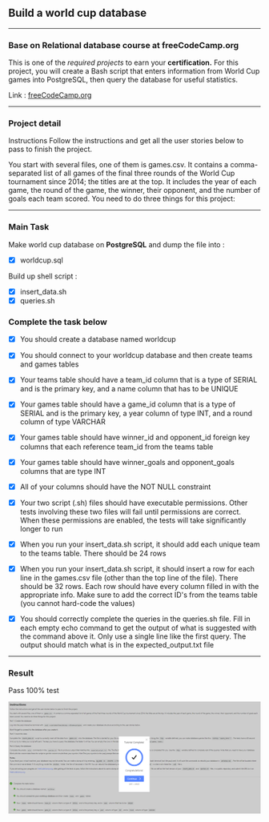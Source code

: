 ## Build a world cup database 

--- 

### Base on Relational database course at freeCodeCamp.org  

This is one of the _required projects_ to earn your **certification.**
For this project, you will create a Bash script that enters information from World Cup games into PostgreSQL, then query the database for useful statistics.

Link : [freeCodeCamp.org](https://www.freecodecamp.org/learn/relational-database/build-a-world-cup-database-project/build-a-world-cup-database)

---

### Project detail

Instructions
Follow the instructions and get all the user stories below to pass to finish the project.

You start with several files, one of them is games.csv. It contains a comma-separated list of all games of the final three rounds of the World Cup tournament since 2014; the titles are at the top. It includes the year of each game, the round of the game, the winner, their opponent, and the number of goals each team scored. You need to do three things for this project:

---

### Main Task
Make world cup database on **PostgreSQL**  and dump the file into :  
- [X] worldcup.sql  

Build up shell script : 
- [x] insert_data.sh
- [x] queries.sh

### Complete the task below

- [X] You should create a database named worldcup

- [X] You should connect to your worldcup database and then create teams and games tables

- [X] Your teams table should have a team_id column that is a type of SERIAL and is the primary key, and a name column that has to be UNIQUE

- [X] Your games table should have a game_id column that is a type of SERIAL and is the primary key, a year column of type INT, and a round column of type VARCHAR

- [X] Your games table should have winner_id and opponent_id foreign key columns that each reference team_id from the teams table

- [X] Your games table should have winner_goals and opponent_goals columns that are type INT

- [X] All of your columns should have the NOT NULL constraint

- [X] Your two script (.sh) files should have executable permissions. Other tests involving these two files will fail until permissions are correct. When these permissions are enabled, the tests will take significantly longer to run

- [X] When you run your insert_data.sh script, it should add each unique team to the teams table. There should be 24 rows

- [X] When you run your insert_data.sh script, it should insert a row for each line in the games.csv file (other than the top line of the file). There should be 32 rows. Each row should have every column filled in with the appropriate info. Make sure to add the correct ID's from the teams table (you cannot hard-code the values)

- [X] You should correctly complete the queries in the queries.sh file. Fill in each empty echo command to get the output of what is suggested with the command above it. Only use a single line like the first query. The output should match what is in the expected_output.txt file

---

### Result

Pass 100% test

![test_result](Test_result.png)

